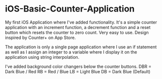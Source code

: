 # iOS-Basic-Counter-Application
My first iOS Application where I've added functionality. It's a simple counter application with an increment function, a decrement function and a reset button which resets the counter to zero count.
Very easy to use. Design inspired by Counter+ on App Store.

The application is only a single page application where I use an if statement as well as I assign an integer to a variable where I display it on the application using string interpolation.


I've added background color changers below the counter buttons. 
DBR = Dark Blue / Red
RB = Red / Blue
LB = Light Blue
DB = Dark Blue (Default)
